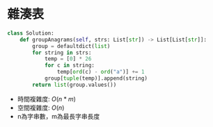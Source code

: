 # 雜湊表
```py
class Solution:
    def groupAnagrams(self, strs: List[str]) -> List[List[str]]:
        group = defaultdict(list)
        for string in strs:
            temp = [0] * 26
            for c in string:
                temp[ord(c) - ord("a")] += 1
            group[tuple(temp)].append(string)
        return list(group.values())
```
* 時間複雜度: $O(n*m)$
* 空間複雜度: $O(n)$
* n為字串數，m為最長字串長度
